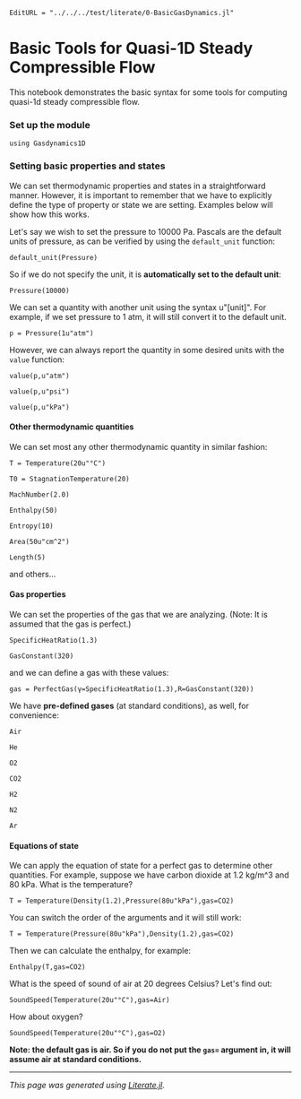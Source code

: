```@meta
EditURL = "../../../test/literate/0-BasicGasDynamics.jl"
```

# Basic Tools for Quasi-1D Steady Compressible Flow
This notebook demonstrates the basic syntax for some tools for computing
quasi-1d steady compressible flow.

### Set up the module

````@example 0-BasicGasDynamics
using Gasdynamics1D
````

### Setting basic properties and states
We can set thermodynamic properties and states in a straightforward manner.
However, it is important to remember that we have to explicitly define the
type of property or state we are setting. Examples below will show how this works.

Let's say we wish to set the pressure to 10000 Pa. Pascals are the default units
of pressure, as can be verified by using the `default_unit` function:

````@example 0-BasicGasDynamics
default_unit(Pressure)
````

So if we do not specify the unit, it is **automatically set to the default unit**:

````@example 0-BasicGasDynamics
Pressure(10000)
````

We can set a quantity with another unit using the syntax u"[unit]". For example,
if we set pressure to 1 atm, it will still convert it to the default
unit.

````@example 0-BasicGasDynamics
p = Pressure(1u"atm")
````

However, we can always report the quantity in some desired units with the `value`
function:

````@example 0-BasicGasDynamics
value(p,u"atm")
````

````@example 0-BasicGasDynamics
value(p,u"psi")
````

````@example 0-BasicGasDynamics
value(p,u"kPa")
````

#### Other thermodynamic quantities
We can set most any other thermodynamic quantity in similar fashion:

````@example 0-BasicGasDynamics
T = Temperature(20u"°C")
````

````@example 0-BasicGasDynamics
T0 = StagnationTemperature(20)
````

````@example 0-BasicGasDynamics
MachNumber(2.0)
````

````@example 0-BasicGasDynamics
Enthalpy(50)
````

````@example 0-BasicGasDynamics
Entropy(10)
````

````@example 0-BasicGasDynamics
Area(50u"cm^2")
````

````@example 0-BasicGasDynamics
Length(5)
````

and others...

#### Gas properties
We can set the properties of the gas that we are analyzing. (Note: It is
assumed that the gas is perfect.)

````@example 0-BasicGasDynamics
SpecificHeatRatio(1.3)
````

````@example 0-BasicGasDynamics
GasConstant(320)
````

and we can define a gas with these values:

````@example 0-BasicGasDynamics
gas = PerfectGas(γ=SpecificHeatRatio(1.3),R=GasConstant(320))
````

We have **pre-defined gases** (at standard conditions), as well, for convenience:

````@example 0-BasicGasDynamics
Air
````

````@example 0-BasicGasDynamics
He
````

````@example 0-BasicGasDynamics
O2
````

````@example 0-BasicGasDynamics
CO2
````

````@example 0-BasicGasDynamics
H2
````

````@example 0-BasicGasDynamics
N2
````

````@example 0-BasicGasDynamics
Ar
````

#### Equations of state
We can apply the equation of state for a perfect gas to determine other quantities.
For example, suppose we have carbon dioxide at 1.2 kg/m^3 and 80 kPa. What is the temperature?

````@example 0-BasicGasDynamics
T = Temperature(Density(1.2),Pressure(80u"kPa"),gas=CO2)
````

You can switch the order of the arguments and it will still work:

````@example 0-BasicGasDynamics
T = Temperature(Pressure(80u"kPa"),Density(1.2),gas=CO2)
````

Then we can calculate the enthalpy, for example:

````@example 0-BasicGasDynamics
Enthalpy(T,gas=CO2)
````

What is the speed of sound of air at 20 degrees Celsius? Let's find out:

````@example 0-BasicGasDynamics
SoundSpeed(Temperature(20u"°C"),gas=Air)
````

How about oxygen?

````@example 0-BasicGasDynamics
SoundSpeed(Temperature(20u"°C"),gas=O2)
````

**Note: the default gas is air. So if you do not put the `gas=` argument in,
it will assume air at standard conditions.**

---

*This page was generated using [Literate.jl](https://github.com/fredrikekre/Literate.jl).*

